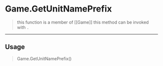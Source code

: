 # Game.GetUnitNamePrefix
> this function is a member of [[Game]]
> this method can be invoked with `.`
-----
## Usage
> Game.GetUnitNamePrefix()
